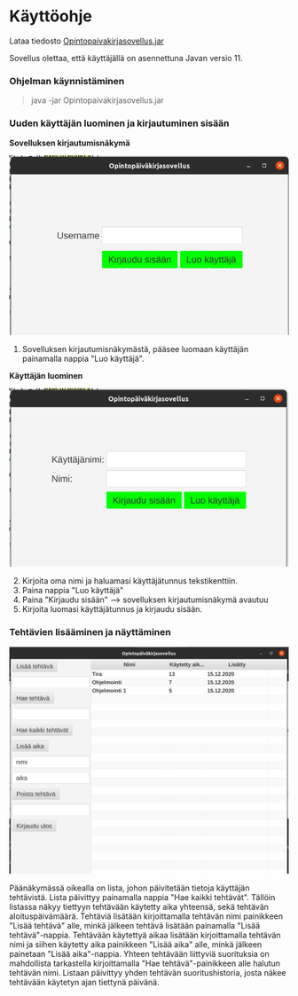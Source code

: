 # Käyttöohje

Lataa tiedosto [Opintopaivakirjasovellus.jar](https://github.com/matiasnisula/ot-harjoitustyo/releases/tag/Viikko6)

Sovellus olettaa, että käyttäjällä on asennettuna Javan versio 11.

### Ohjelman käynnistäminen

> java -jar Opintopaivakirjasovellus.jar


### Uuden käyttäjän luominen ja kirjautuminen sisään

**Sovelluksen kirjautumisnäkymä**

![Kirjautumisnäkymä](https://github.com/matiasnisula/ot-harjoitustyo/blob/master/dokumentaatio/kuvat/logInView.png)


1. Sovelluksen kirjautumisnäkymästä, pääsee luomaan käyttäjän painamalla nappia "Luo käyttäjä".

**Käyttäjän luominen**

![Käyttäjänluomisnäkymä](https://github.com/matiasnisula/ot-harjoitustyo/blob/master/dokumentaatio/kuvat/CreateNewUserView.png)

2. Kirjoita oma nimi ja haluamasi käyttäjätunnus tekstikenttiin.
3. Paina nappia "Luo käyttäjä"
4. Paina "Kirjaudu sisään" --> sovelluksen kirjautumisnäkymä avautuu
5. Kirjoita luomasi käyttäjätunnus ja kirjaudu sisään.


### Tehtävien lisääminen ja näyttäminen

![Päänäkymä](https://github.com/matiasnisula/ot-harjoitustyo/blob/master/dokumentaatio/kuvat/MainView.png)

Päänäkymässä oikealla on lista, johon päivitetään tietoja käyttäjän tehtävistä. Lista päivittyy painamalla nappia "Hae kaikki tehtävät". Tällöin listassa
näkyy tiettyyn tehtävään käytetty aika yhteensä, sekä tehtävän aloituspäivämäärä. Tehtäviä lisätään kirjoittamalla tehtävän nimi painikkeen
 "Lisää tehtävä" alle, minkä jälkeen tehtävä lisätään painamalla "Lisää tehtävä"-nappia.
Tehtävään käytettyä aikaa lisätään kirjoittamalla tehtävän nimi ja siihen käytetty aika painikkeen "Lisää aika" alle, minkä jälkeen painetaan
"Lisää aika"-nappia. Yhteen tehtävään liittyviä suorituksia on mahdollista tarkastella kirjoittamalla "Hae tehtävä"-painikkeen alle halutun tehtävän nimi.
Listaan päivittyy yhden tehtävän suoritushistoria, josta näkee tehtävään käytetyn ajan tiettynä päivänä.



